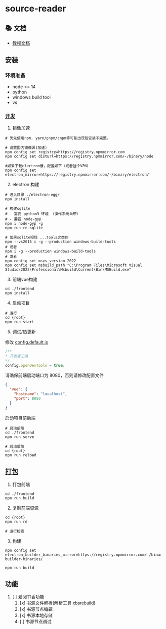 # source-reader

## 📚 文档
- [教程文档](https://www.yuque.com/u34495/mivcfg)

## 安装

### 环境准备

+ node >= 14
+ python
+ windows build tool
+ vs

### [开发](https://www.yuque.com/u34495/mivcfg/ltgte9)

1. 镜像加速

```shell
# 优先使用npm, yarn/pnpm/cnpm等可能出现包安装不完整。

# 设置国内镜像源(加速)
npm config set registry=https://registry.npmmirror.com
npm config set disturl=https://registry.npmmirror.com/-/binary/node

#如果下载electron慢，配置如下（或者挂个VPN）
npm config set electron_mirror=https://registry.npmmirror.com/-/binary/electron/
```
2. electron 构建

```shell
# 进入目录 ./electron-egg/
npm install

# 构建sqlite
# - 需要 python3 环境 （操作系统自带）
# - 需要 node-gyp
npm i node-gyp -g
npm run re-sqlite

# 如果sqlite报错 ...tools之类的
npm --vs2015 i -g --production windows-build-tools
# 或者 
npm i -g --production windows-build-tools 
# 或者
npm config set msvs_version 2022
npm config set msbuild_path "C:\Program Files\Microsoft Visual Studio\2022\Professional\Msbuild\Current\Bin\MSBuild.exe"
```
3. 前端vue构建

```shell
cd ./frontend
npm install
```

4. 启动项目

```shell
# 运行
cd {root}
npm run start
```

5. 调试/热更新

修改 [config.default.js](electron/config/config.default.js)

```js
/**
* 开发者工具
*/
config.openDevTools = true;
```

请确保前端启动端口为 8080，否则请修改配置文件

```json
{
  "vue": {
    "hostname": "localhost",
    "port": 8080
  }
}
```
启动项目前后端

```shell
# 启动前端
cd ./frontend
npm run serve

# 启动后端
cd {root}
npm run reload
```


## [打包](https://www.yuque.com/u34495/mivcfg/fro580)

1. 打包前端

```shell
cd ./frontend
npm run build
```

2. 复制前端资源

```shell
cd {root}
npm run rd

# 运行检查
```
3. 构建

```shell
npm config set electron_builder_binaries_mirror=https://registry.npmmirror.com/-/binary/electron-builder-binaries/

npm run build
```

## 功能

1. [ ] 爱阅书香功能
   1. [x] 书源文件解析(解析工具 [xbsrebuild](https://github.com/ne1llee/xbsrebuild.git))
   2. [x] 书源节点编辑
   3. [x] 书源本地存储
   4. [ ] 书源节点调试
